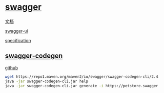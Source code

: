 # [swagger](https://swagger.io/)

[文档](https://swagger.io/docs/)

[swagger-ui](https://swagger.io/docs/open-source-tools/swagger-ui/usage/installation/)

[specification](https://swagger.io/docs/specification/about/)

## [swagger-codegen](https://swagger.io/docs/open-source-tools/swagger-codegen/)

[github](https://github.com/swagger-api/swagger-codegen)

```bash
wget https://repo1.maven.org/maven2/io/swagger/swagger-codegen-cli/2.4.32/swagger-codegen-cli-2.4.32.jar -O swagger-codegen-cli.jar
java -jar swagger-codegen-cli.jar help
java -jar swagger-codegen-cli.jar generate -i https://petstore.swagger.io/v2/swagger.json -l go -o ./swagger-gen
```
